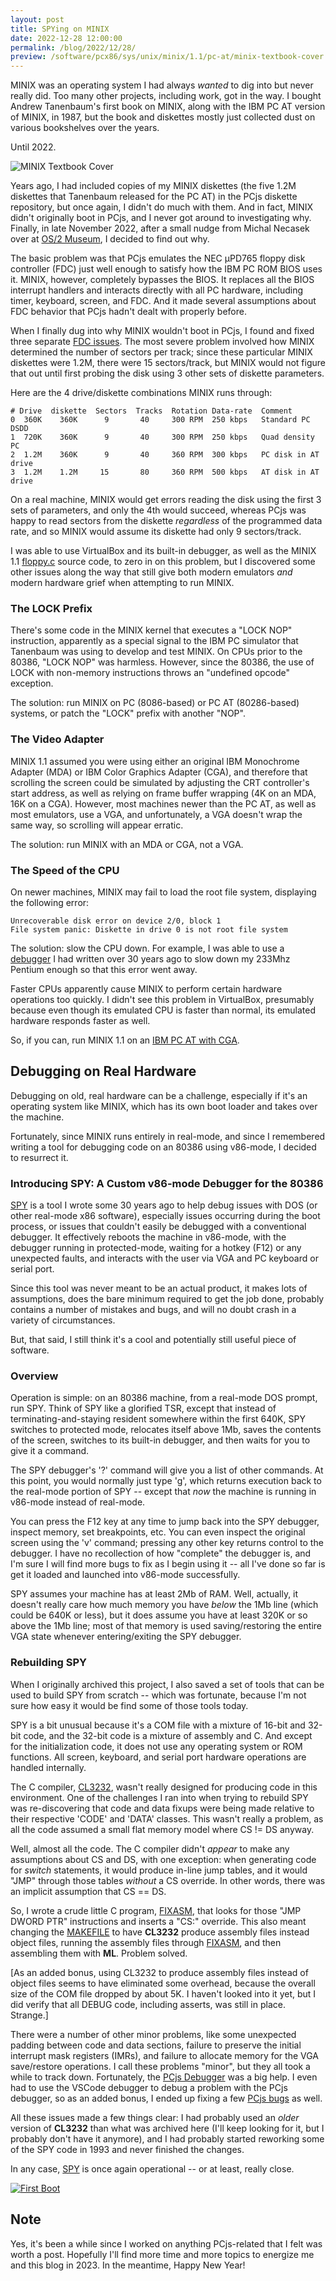 ```yaml
---
layout: post
title: SPYing on MINIX
date: 2022-12-28 12:00:00
permalink: /blog/2022/12/28/
preview: /software/pcx86/sys/unix/minix/1.1/pc-at/minix-textbook-cover.jpg
---
```


MINIX was an operating system I had always *wanted* to dig into but never really did.  Too many other projects,
including work, got in the way.  I bought Andrew Tanenbaum's first book on MINIX, along with the IBM PC AT version of
MINIX, in 1987, but the book and diskettes mostly just collected dust on various bookshelves over
the years.

Until 2022.

![MINIX Textbook Cover](/software/pcx86/sys/unix/minix/1.1/pc-at/minix-textbook-cover.jpg)

Years ago, I had included copies of my MINIX diskettes (the five 1.2M diskettes that Tanenbaum released for the PC AT)
in the PCjs diskette repository, but once again, I didn't do much with them.  And in fact, MINIX didn't originally boot in
PCjs, and I never got around to investigating why.  Finally, in late November 2022, after a small nudge from Michal Necasek
over at [OS/2 Museum](https://www.os2museum.com/wp/), I decided to find out why.

The basic problem was that PCjs emulates the NEC µPD765 floppy disk controller (FDC) just well enough to satisfy how
the IBM PC ROM BIOS uses it.  MINIX, however, completely bypasses the BIOS.  It replaces all the BIOS interrupt handlers
and interacts directly with all PC hardware, including timer, keyboard, screen, and FDC.  And it made several assumptions
about FDC behavior that PCjs hadn't dealt with properly before.

When I finally dug into why MINIX wouldn't boot in PCjs, I found and fixed three separate
[FDC issues](https://github.com/jeffpar/pcjs/issues/57).  The most severe problem involved how MINIX determined the number
of sectors per track; since these particular MINIX diskettes were 1.2M, there were 15 sectors/track, but MINIX would not
figure that out until first probing the disk using 3 other sets of diskette parameters.

Here are the 4 drive/diskette combinations MINIX runs through:

    # Drive  diskette  Sectors  Tracks  Rotation Data-rate  Comment
    0  360K    360K      9       40     300 RPM  250 kbps   Standard PC DSDD
    1  720K    360K      9       40     300 RPM  250 kbps   Quad density PC
    2  1.2M    360K      9       40     360 RPM  300 kbps   PC disk in AT drive
    3  1.2M    1.2M     15       80     360 RPM  500 kbps   AT disk in AT drive

On a real machine, MINIX would get errors reading the disk using the first 3 sets of parameters, and only the 4th would
succeed, whereas PCjs was happy to read sectors from the diskette *regardless* of the programmed data rate, and so MINIX
would assume its diskette had only 9 sectors/track.

I was able to use VirtualBox and its built-in debugger, as well as the MINIX 1.1
[floppy.c](https://diskettes.pcjs.org/pcx86/sys/unix/minix/1.1/src/krn_h_in/kernel/floppy.c) source code, to zero in on
this problem, but I discovered some other issues along the way that still give both modern emulators *and* modern hardware
grief when attempting to run MINIX.

### The LOCK Prefix

There's some code in the MINIX kernel that executes a "LOCK NOP" instruction, apparently as a special signal to the IBM PC
simulator that Tanenbaum was using to develop and test MINIX.  On CPUs prior to the 80386, "LOCK NOP" was harmless.  However,
since the 80386, the use of LOCK with non-memory instructions throws an "undefined opcode" exception.

The solution: run MINIX on PC (8086-based) or PC AT (80286-based) systems, or patch the "LOCK" prefix with another "NOP".

### The Video Adapter

MINIX 1.1 assumed you were using either an original IBM Monochrome Adapter (MDA) or IBM Color Graphics Adapter (CGA), and
therefore that scrolling the screen could be simulated by adjusting the CRT controller's start address, as well as relying
on frame buffer wrapping (4K on an MDA, 16K on a CGA).  However, most machines newer than the PC AT, as well as most emulators,
use a VGA, and unfortunately, a VGA doesn't wrap the same way, so scrolling will appear erratic.

The solution: run MINIX with an MDA or CGA, not a VGA.

### The Speed of the CPU

On newer machines, MINIX may fail to load the root file system, displaying the following error:

    Unrecoverable disk error on device 2/0, block 1  
    File system panic: Diskette in drive 0 is not root file system

The solution: slow the CPU down.  For example, I was able to use a [debugger](https://github.com/jeffpar/spy) I had
written over 30 years ago to slow down my 233Mhz Pentium enough so that this error went away.

Faster CPUs apparently cause MINIX to perform certain hardware operations too quickly.  I didn't see this problem
in VirtualBox, presumably because even though its emulated CPU is faster than normal, its emulated hardware responds faster
as well.

So, if you can, run MINIX 1.1 on an [IBM PC AT with CGA](/software/pcx86/sys/unix/minix/1.1/pc-at).

## Debugging on Real Hardware

Debugging on old, real hardware can be a challenge, especially if it's an operating system like MINIX, which has its
own boot loader and takes over the machine.

Fortunately, since MINIX runs entirely in real-mode, and since I remembered writing a tool for debugging
code on an 80386 using v86-mode, I decided to resurrect it.

### Introducing SPY: A Custom v86-mode Debugger for the 80386

[SPY](https://github.com/jeffpar/spy) is a tool I wrote some 30 years ago
to help debug issues with DOS (or other real-mode x86 software), especially issues occurring during the boot process,
or issues that couldn't easily be debugged with a conventional debugger.  It effectively reboots the machine in v86-mode,
with the debugger running in protected-mode, waiting for a hotkey (F12) or any unexpected faults, and interacts with the
user via VGA and PC keyboard or serial port.

Since this tool was never meant to be an actual product, it makes lots of assumptions, does the bare minimum required
to get the job done, probably contains a number of mistakes and bugs, and will no doubt crash in a variety of circumstances.

But, that said, I still think it's a cool and potentially still useful piece of software.

### Overview

Operation is simple: on an 80386 machine, from a real-mode DOS prompt, run SPY.  Think of SPY like a glorified TSR,
except that instead of terminating-and-staying resident somewhere within the first 640K, SPY switches to protected mode,
relocates itself above 1Mb, saves the contents of the screen, switches to its built-in debugger, and then waits for you
to give it a command.

The SPY debugger's '?' command will give you a list of other commands.  At this point, you would normally just type 'g',
which returns execution back to the real-mode portion of SPY -- except that *now* the machine is running in v86-mode instead
of real-mode.

You can press the F12 key at any time to jump back into the SPY debugger, inspect memory, set breakpoints, etc.  You can
even inspect the original screen using the 'v' command; pressing any other key returns control to the debugger.  I have no
recollection of how "complete" the debugger is, and I'm sure I will find more bugs to fix as I begin using it -- all I've done
so far is get it loaded and launched into v86-mode successfully.

SPY assumes your machine has at least 2Mb of RAM.  Well, actually, it doesn't really care how much memory you have *below*
the 1Mb line (which could be 640K or less), but it does assume you have at least 320K or so above the 1Mb line; most of that
memory is used saving/restoring the entire VGA state whenever entering/exiting the SPY debugger.

### Rebuilding SPY

When I originally archived this project, I also saved a set of tools that can be used to build SPY from scratch -- which
was fortunate, because I'm not sure how easy it would be find some of those tools today.

SPY is a bit unusual because it's a COM file with a mixture of 16-bit and 32-bit code, and the 32-bit code is a mixture of
assembly and C.  And except for the initialization code, it does not use any operating system or ROM functions.  All screen,
keyboard, and serial port hardware operations are handled internally.

The C compiler, [CL3232](https://github.com/jeffpar/spy/tree/main/tools/), wasn't really designed for producing code in this
environment. One of the challenges I ran into when trying to rebuild SPY was re-discovering that code and data fixups were
being made relative to their respective 'CODE' and 'DATA' classes.  This wasn't really a problem, as all the code assumed
a small flat memory model where CS != DS anyway.

Well, almost all the code.  The C compiler didn't *appear* to make any assumptions about CS and DS, with one exception: when
generating code for *switch* statements, it would produce in-line jump tables, and it would "JMP" through those tables
*without* a CS override.  In other words, there was an implicit assumption that CS == DS.

So, I wrote a crude little C program, [FIXASM](https://github.com/jeffpar/spy/tree/main/fixasm.c), that looks for those
"JMP DWORD PTR" instructions and inserts a "CS:" override.  This also meant changing the
[MAKEFILE](https://github.com/jeffpar/spy/tree/main/MAKEFILE) to have **CL3232** produce assembly files instead object files,
running the assembly files through [FIXASM](https://github.com/jeffpar/spy/tree/main/fixasm.c), and then assembling them with
**ML**.  Problem solved.

[As an added bonus, using CL3232 to produce assembly files instead of object files seems to have eliminated some overhead,
because the overall size of the COM file dropped by about 5K.  I haven't looked into it yet, but I did verify that all DEBUG
code, including asserts, was still in place. Strange.]

There were a number of other minor problems, like some unexpected padding between code and data sections, failure to preserve
the initial interrupt mask registers (IMRs), and failure to allocate memory for the VGA save/restore operations.  I call these
problems "minor", but they all took a while to track down.  Fortunately, the
[PCjs Debugger](http://www.pcjs.org/machines/pcx86/compaq/deskpro386/vga/2048kb/debugger/machine.xml) was a big help.
I even had to use the VSCode debugger to debug a problem with the PCjs debugger, so as an added bonus, I ended up fixing a few
[PCjs bugs](https://github.com/jeffpar/pcjs/commit/a2d169129bc8727cd1739f5fa2de50196a1cc587#diff-f6421b18c663fde433cf56c0333dc0961b21e80dc4842aad8d4686452a3f866a) as well.

All these issues made a few things clear: I had probably used an *older* version of **CL3232** than what was archived here
(I'll keep looking for it, but I probably don't have it anymore), and I had probably started reworking some of the SPY code
in 1993 and never finished the changes.

In any case, [SPY](/software/pcx86/util/other/spy/0.1/) is once again operational -- or at least, really close.

[![First Boot](/blog/images/spy01-first-boot.jpg)](/software/pcx86/util/other/spy/0.1/)

## Note

Yes, it's been a while since I worked on anything PCjs-related that I felt was worth a post.  Hopefully I'll find more time
and more topics to energize me and this blog in 2023.  In the meantime, Happy New Year!
